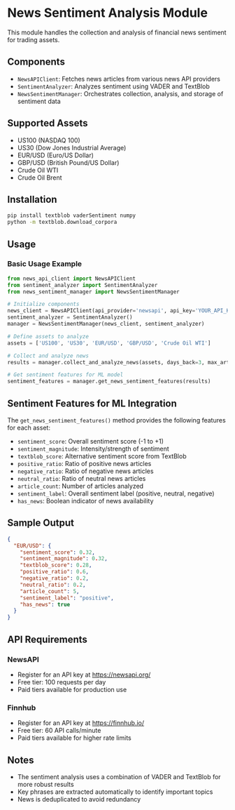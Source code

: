 # News Sentiment Analysis Module

This module handles the collection and analysis of financial news sentiment for trading assets.

## Components

- `NewsAPIClient`: Fetches news articles from various news API providers
- `SentimentAnalyzer`: Analyzes sentiment using VADER and TextBlob
- `NewsSentimentManager`: Orchestrates collection, analysis, and storage of sentiment data

## Supported Assets

- US100 (NASDAQ 100)
- US30 (Dow Jones Industrial Average)
- EUR/USD (Euro/US Dollar)
- GBP/USD (British Pound/US Dollar)
- Crude Oil WTI
- Crude Oil Brent

## Installation

```bash
pip install textblob vaderSentiment numpy
python -m textblob.download_corpora
```

## Usage

### Basic Usage Example

```python
from news_api_client import NewsAPIClient
from sentiment_analyzer import SentimentAnalyzer
from news_sentiment_manager import NewsSentimentManager

# Initialize components
news_client = NewsAPIClient(api_provider='newsapi', api_key='YOUR_API_KEY')
sentiment_analyzer = SentimentAnalyzer()
manager = NewsSentimentManager(news_client, sentiment_analyzer)

# Define assets to analyze
assets = ['US100', 'US30', 'EUR/USD', 'GBP/USD', 'Crude Oil WTI']

# Collect and analyze news
results = manager.collect_and_analyze_news(assets, days_back=3, max_articles_per_asset=5)

# Get sentiment features for ML model
sentiment_features = manager.get_news_sentiment_features(results)
```

## Sentiment Features for ML Integration

The `get_news_sentiment_features()` method provides the following features for each asset:

- `sentiment_score`: Overall sentiment score (-1 to +1)
- `sentiment_magnitude`: Intensity/strength of sentiment
- `textblob_score`: Alternative sentiment score from TextBlob
- `positive_ratio`: Ratio of positive news articles
- `negative_ratio`: Ratio of negative news articles
- `neutral_ratio`: Ratio of neutral news articles
- `article_count`: Number of articles analyzed
- `sentiment_label`: Overall sentiment label (positive, neutral, negative)
- `has_news`: Boolean indicator of news availability

## Sample Output

```json
{
  "EUR/USD": {
    "sentiment_score": 0.32,
    "sentiment_magnitude": 0.32,
    "textblob_score": 0.28,
    "positive_ratio": 0.6,
    "negative_ratio": 0.2,
    "neutral_ratio": 0.2,
    "article_count": 5,
    "sentiment_label": "positive",
    "has_news": true
  }
}
```

## API Requirements

### NewsAPI
- Register for an API key at https://newsapi.org/
- Free tier: 100 requests per day
- Paid tiers available for production use

### Finnhub
- Register for an API key at https://finnhub.io/
- Free tier: 60 API calls/minute
- Paid tiers available for higher rate limits

## Notes

- The sentiment analysis uses a combination of VADER and TextBlob for more robust results
- Key phrases are extracted automatically to identify important topics
- News is deduplicated to avoid redundancy
